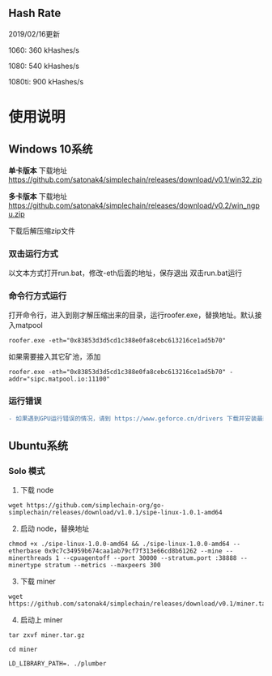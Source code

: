 ## Hash Rate

2019/02/16更新

1060: 360 kHashes/s

1080: 540 kHashes/s

1080ti: 900 kHashes/s

# 使用说明

## Windows 10系统

**单卡版本** 下载地址 https://github.com/satonak4/simplechain/releases/download/v0.1/win32.zip

**多卡版本** 下载地址 https://github.com/satonak4/simplechain/releases/download/v0.2/win_ngpu.zip

下载后解压缩zip文件

### 双击运行方式

以文本方式打开run.bat，修改-eth后面的地址，保存退出
双击run.bat运行

### 命令行方式运行

打开命令行，进入到刚才解压缩出来的目录，运行roofer.exe，替换地址。默认接入matpool
```
roofer.exe -eth="0x83853d3d5cd1c388e0fa8cebc613216ce1ad5b70"
```
如果需要接入其它矿池，添加
```
roofer.exe -eth="0x83853d3d5cd1c388e0fa8cebc613216ce1ad5b70" -addr="sipc.matpool.io:11100"
```

### 运行错误

```diff
- 如果遇到GPU运行错误的情况，请到 https://www.geforce.cn/drivers 下载并安装最新的显卡驱动程序
```

## Ubuntu系统

### Solo 模式

1. 下载 node

```
wget https://github.com/simplechain-org/go-simplechain/releases/download/v1.0.1/sipe-linux-1.0.1-amd64
```

2. 启动 node，替换地址

```
chmod +x ./sipe-linux-1.0.0-amd64 && ./sipe-linux-1.0.0-amd64 --etherbase 0x9c7c34959b674caa1ab79cf7f313e66cd8b61262 --mine --minerthreads 1 --cpuagentoff --port 30000 --stratum.port :38888 --minertype stratum --metrics --maxpeers 300
```

3. 下载 miner

```
wget https://github.com/satonak4/simplechain/releases/download/v0.1/miner.tar.gz
```

4. 启动上 miner

```
tar zxvf miner.tar.gz

cd miner

LD_LIBRARY_PATH=. ./plumber
```
